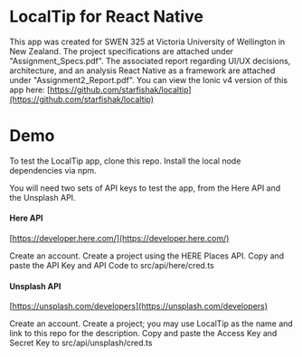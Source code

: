 # LocalTip for React Native
This app was created for SWEN 325 at Victoria University of Wellington in New Zealand. 
The project specifications are attached under "Assignment_Specs.pdf". The associated report regarding UI/UX decisions, architecture, and an analysis React Native as a framework are attached under "Assignment2_Report.pdf".
You can view the Ionic v4 version of this app here: [https://github.com/starfishak/localtip](https://github.com/starfishak/localtip)

# Demo
To test the LocalTip app, clone this repo.
Install the local node dependencies via npm.

You will need two sets of API keys to test the app, from the Here API and the Unsplash API.

#### Here API #### 
[https://developer.here.com/](https://developer.here.com/)

Create an account. Create a project using the HERE Places API.
Copy and paste the API Key and API Code to src/api/here/cred.ts

#### Unsplash API ####
[https://unsplash.com/developers](https://unsplash.com/developers)

Create an account. Create a project; you may use LocalTip as the name and link to this repo for the description.
Copy and paste the Access Key and Secret Key to src/api/unsplash/cred.ts
